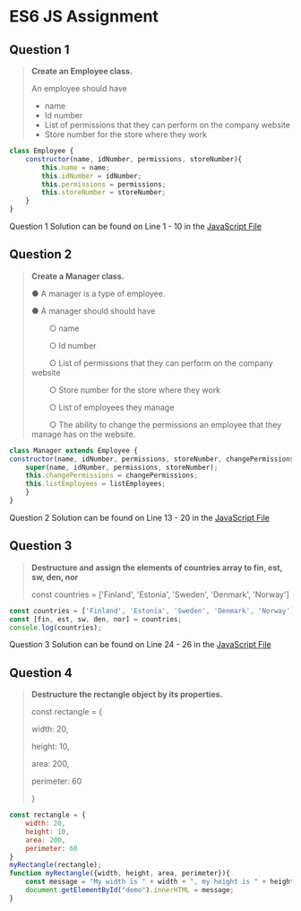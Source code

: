 # ES6 JS Assignment

## Question 1

 > **Create an Employee class.**
 > 
> An employee should have
 >  * name
 > * Id number
 >  * List of permissions that they can perform on the company website
 >  * Store number for the store where they work

```javascript
class Employee {
    constructor(name, idNumber, permissions, storeNumber){
        this.name = name;
        this.idNumber = idNumber;
        this.permissions = permissions;
        this.storeNumber = storeNumber;
    }
}
```
Question 1 Solution can be found on Line 1 - 10 in the [JavaScript File](/main.js)

## Question 2

> **Create a Manager class.**
> 
>  ● A manager is a type of employee.
> 
> ● A manager should should have
> 
> &nbsp; &nbsp; &nbsp; &nbsp; ○ name
>  
> &nbsp; &nbsp; &nbsp; &nbsp; ○ Id number
>  
> &nbsp; &nbsp; &nbsp; &nbsp; ○ List of permissions that they can perform on the company website
>  
> &nbsp; &nbsp; &nbsp; &nbsp; ○ Store number for the store where they work
>  
> &nbsp; &nbsp; &nbsp; &nbsp; ○ List of employees they manage
>  
> &nbsp; &nbsp; &nbsp; &nbsp; ○ The ability to change the permissions an employee that they manage has
on the website.

```javascript
class Manager extends Employee {
constructor(name, idNumber, permissions, storeNumber, changePermissions, listEmployees){
    super(name, idNumber, permissions, storeNumber);
    this.changePermissions = changePermissions;
    this.listEmployees = listEmployees;
    }    
}
```

Question 2 Solution can be found on Line 13 - 20 in the [JavaScript File](/main.js)

## Question 3

> **Destructure and assign the elements of countries array to fin, est, sw, den, nor**
> 
>const countries = ['Finland', 'Estonia', 'Sweden', 'Denmark', 'Norway']

```javascript
const countries = ['Finland', 'Estonia', 'Sweden', 'Denmark', 'Norway'];
const [fin, est, sw, den, nor] = countries;
console.log(countries);
```

Question 3 Solution can be found on Line 24 - 26 in the [JavaScript File](/main.js)

## Question 4

>**Destructure the rectangle object by its properties.**
>
>const rectangle = {
>
>width: 20,
>
>height: 10,
>
>area: 200,
>
>perimeter: 60
>
>}

```javascript
const rectangle = {
    width: 20,
    height: 10,
    area: 200,
    perimeter: 60
}
myRectangle(rectangle);
function myRectangle({width, height, area, perimeter}){
    const message = "My width is " + width + ", my height is " + height + ", my area is " + area + ", and my perimeter is " + perimeter + ".";
    document.getElementById("demo").innerHTML = message;
}
```
